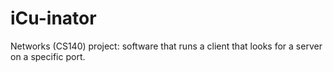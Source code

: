 # iCu-inator
Networks (CS140) project: software that runs a client that looks for a server on a specific port.
